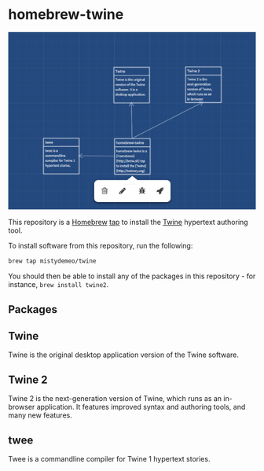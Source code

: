 homebrew-twine
==============

![Twine 2 screenshot](twine2.png)

This repository is a [Homebrew](http://brew.sh) [tap](https://github.com/Homebrew/homebrew/blob/master/share/doc/homebrew/Interesting-Taps-%26-Branches.md) to install the [Twine](http://twinery.org) hypertext authoring tool.

To install software from this repository, run the following:

```sh
brew tap mistydemeo/twine
```

You should then be able to install any of the packages in this repository - for instance, `brew install twine2`.

Packages
--------

## Twine

Twine is the original desktop application version of the Twine software.

## Twine 2

Twine 2 is the next-generation version of Twine, which runs as an in-browser application. It features improved syntax and authoring tools, and many new features.

## twee

Twee is a commandline compiler for Twine 1 hypertext stories.
